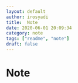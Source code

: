 ```yaml
---
layout: default
author: irosyadi
title:  Note
date: 2020-06-01 20:09:34
category: note
tags: ["readme", "note"]
draft: false
---
```


# Note